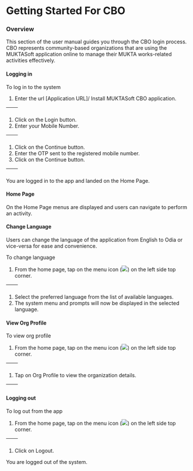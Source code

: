 # Getting Started For CBO

### Overview <a href="#_25ucugk0n5t1" id="_25ucugk0n5t1"></a>

This section of the user manual guides you through the CBO login process. CBO represents community-based organizations that are using the MUKTASoft application online to manage their MUKTA works-related activities effectively.

#### Logging in <a href="#_q7o9e4i82bi2" id="_q7o9e4i82bi2"></a>

To log in to the system

1. Enter the url \[Application URL]/ Install MUKTASoft CBO application.

| <img src="../../../../.gitbook/assets/0 (1) (1).jpeg" alt="" data-size="original"> | <img src="../../../../.gitbook/assets/1 (4).jpeg" alt="" data-size="original"> |
| ---------------------------------------------------------------------------------- | ------------------------------------------------------------------------------ |

1. Click on the Login button.
2. Enter your Mobile Number.

| <img src="../../../../.gitbook/assets/2 (2).jpeg" alt="" data-size="original"> | <img src="../../../../.gitbook/assets/3 (3).jpeg" alt="" data-size="original"> |
| ------------------------------------------------------------------------------ | ------------------------------------------------------------------------------ |

1. Click on the Continue button.
2. Enter the OTP sent to the registered mobile number.
3. Click on the Continue button.

| <img src="../../../../.gitbook/assets/4.jpeg" alt="" data-size="original"> | <img src="../../../../.gitbook/assets/5 (2).jpeg" alt="" data-size="original"> |
| -------------------------------------------------------------------------- | ------------------------------------------------------------------------------ |

You are logged in to the app and landed on the Home Page.

#### Home Page <a href="#_th0pisijzcww" id="_th0pisijzcww"></a>

On the Home Page menus are displayed and users can navigate to perform an activity.

#### Change Language <a href="#_id3wlre5gufw" id="_id3wlre5gufw"></a>

Users can change the language of the application from English to Odia or vice-versa for ease and convenience.

To change language

1. From the home page, tap on the menu icon (![](../../../../.gitbook/assets/6.png)) on the left side top corner.

| <img src="../../../../.gitbook/assets/7 (2).jpeg" alt="" data-size="original"> | <img src="../../../../.gitbook/assets/8.jpeg" alt="" data-size="original"> |
| ------------------------------------------------------------------------------ | -------------------------------------------------------------------------- |

1. Select the preferred language from the list of available languages.
2. The system menu and prompts will now be displayed in the selected language.

#### View Org Profile <a href="#_95zo2uhk62j3" id="_95zo2uhk62j3"></a>

To view org profile

1. From the home page, tap on the menu icon (![](../../../../.gitbook/assets/9.png)) on the left side top corner.

| <img src="../../../../.gitbook/assets/10.jpeg" alt="" data-size="original"> | <img src="../../../../.gitbook/assets/11.jpeg" alt="" data-size="original"> |
| --------------------------------------------------------------------------- | --------------------------------------------------------------------------- |

1. Tap on Org Profile to view the organization details.

| <img src="../../../../.gitbook/assets/12.jpeg" alt="" data-size="original"> | <img src="../../../../.gitbook/assets/13.jpeg" alt="" data-size="original"> |
| --------------------------------------------------------------------------- | --------------------------------------------------------------------------- |

#### Logging out <a href="#_4crhlnimv28n" id="_4crhlnimv28n"></a>

To log out from the app

1. From the home page, tap on the menu icon (![](../../../../.gitbook/assets/14.png)) on the left side top corner.

| <img src="../../../../.gitbook/assets/15.jpeg" alt="" data-size="original"> | <img src="../../../../.gitbook/assets/16.jpeg" alt="" data-size="original"> |
| --------------------------------------------------------------------------- | --------------------------------------------------------------------------- |

1. Click on Logout.

You are logged out of the system.
